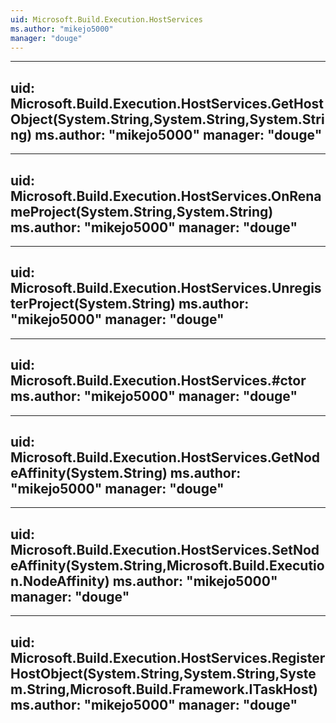 ```yaml
---
uid: Microsoft.Build.Execution.HostServices
ms.author: "mikejo5000"
manager: "douge"
---
```


---
uid: Microsoft.Build.Execution.HostServices.GetHostObject(System.String,System.String,System.String)
ms.author: "mikejo5000"
manager: "douge"
---

---
uid: Microsoft.Build.Execution.HostServices.OnRenameProject(System.String,System.String)
ms.author: "mikejo5000"
manager: "douge"
---

---
uid: Microsoft.Build.Execution.HostServices.UnregisterProject(System.String)
ms.author: "mikejo5000"
manager: "douge"
---

---
uid: Microsoft.Build.Execution.HostServices.#ctor
ms.author: "mikejo5000"
manager: "douge"
---

---
uid: Microsoft.Build.Execution.HostServices.GetNodeAffinity(System.String)
ms.author: "mikejo5000"
manager: "douge"
---

---
uid: Microsoft.Build.Execution.HostServices.SetNodeAffinity(System.String,Microsoft.Build.Execution.NodeAffinity)
ms.author: "mikejo5000"
manager: "douge"
---

---
uid: Microsoft.Build.Execution.HostServices.RegisterHostObject(System.String,System.String,System.String,Microsoft.Build.Framework.ITaskHost)
ms.author: "mikejo5000"
manager: "douge"
---
